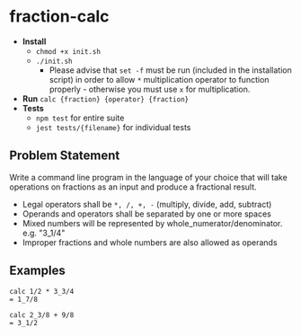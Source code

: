 # fraction-calc

+ **Install** 
    + `chmod +x init.sh`
    + `./init.sh`
       + Please advise that `set -f` must be run (included in the installation script) in order to allow `*` multiplication operator to function properly - otherwise you must use `x` for multiplication.
+ **Run** `calc {fraction} {operator} {fraction}`
+ **Tests** 
    + `npm test` for entire suite
    + `jest tests/{filename}` for individual tests 

## Problem Statement
Write a command line program in the language of your choice that will take operations on fractions as an input and produce a fractional result.

+ Legal operators shall be `*, /, +, -` (multiply, divide, add, subtract)
+ Operands and operators shall be separated by one or more spaces
+ Mixed numbers will be represented by whole_numerator/denominator. e.g. "3\_1/4"
+ Improper fractions and whole numbers are also allowed as operands

## Examples

    calc 1/2 * 3_3/4
    = 1_7/8

    calc 2_3/8 + 9/8
    = 3_1/2

